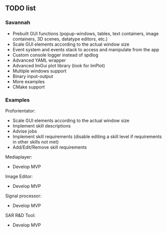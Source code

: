 ## TODO list ##
### Savannah ###
* Prebuilt GUI functions (popup-windows, tables, text containers, image containers, 3D scenes, datatype editors, etc.)
* Scale GUI elements according to the actual window size
* Event system and events stack to access and manipulate from the app
* Custom console logger instead of spdlog
* Advanced YAML wrapper
* Advanced ImGui plot library (look for ImPlot)
* Multiple windows support
* Binary input-output
* More examples
* CMake support

### Examples ###
Proforientator:
* Scale GUI elements according to the actual window size
* Implement skill descriptions
* Advise jobs
* Implement skill requirements (disable editing a skill level if requirements in other skills not met)
* Add/Edit/Remove skill requirements

Mediaplayer:
* Develop MVP

Image Editor:
* Develop MVP

Signal processor:
* Develop MVP

SAR R&D Tool:
* Develop MVP
